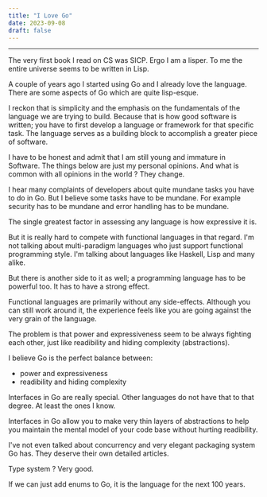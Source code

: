 ```yaml
---
title: "I Love Go"
date: 2023-09-08
draft: false
---
```


***

The very first book I read on CS was SICP. Ergo I am a lisper. To me the entire universe seems to be written in Lisp.

A couple of years ago I started using Go and I already love the language. There are some aspects of Go which are quite lisp-esque.

I reckon that is simplicity and the emphasis on the fundamentals of the language we are trying to build. Because that is how good software is written; you have to first develop a language or framework for that specific task. The language serves as a building block to accomplish a greater piece of software.

I have to be honest and admit that I am still young and immature in Software. The things below are just my personal opinions. And what is common with all opinions in the world ? They change.

I hear many complaints of developers about quite mundane tasks you have to do in Go. But I believe some tasks have to be mundane. For example security has to be mundane and error handling has to be mundane.

The single greatest factor in assessing any language is how expressive it is.

But it is really hard to compete with functional languages in that regard. I'm not talking about multi-paradigm languages who just support functional programming style. I'm talking about languages like Haskell, Lisp and many alike.

But there is another side to it as well; a programming language has to be powerful too. It has to have a strong effect.

Functional languages are primarily without any side-effects. Although you can still work around it, the experience feels like you are going against the very grain of the language.

The problem is that power and expressiveness seem to be always fighting each other, just like readibility and hiding complexity (abstractions).

I believe Go is the perfect balance between:

- power and expressiveness
- readibility and hiding complexity

Interfaces in Go are really special. Other languages do not have that to that degree. At least the ones I know.

Interfaces in Go allow you to make very thin layers of abstractions to help you maintain the mental model of your code base without hurting readibility.

I've not even talked about concurrency and very elegant packaging system Go has. They deserve their own detailed articles.

Type system ? Very good.

If we can just add enums to Go, it is the language for the next 100 years.